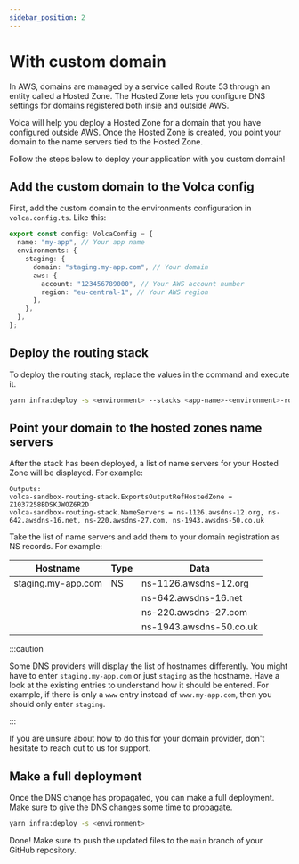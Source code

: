 ```yaml
---
sidebar_position: 2
---
```


# With custom domain

In AWS, domains are managed by a service called Route 53 through an entity called a Hosted Zone. The Hosted Zone lets you configure DNS settings for domains registered both insie and outside AWS.

Volca will help you deploy a Hosted Zone for a domain that you have configured outside AWS. Once the Hosted Zone is created, you point your domain to the name servers tied to the Hosted Zone.

Follow the steps below to deploy your application with you custom domain!

## Add the custom domain to the Volca config

First, add the custom domain to the environments configuration in `volca.config.ts`. Like this:

```ts title="volca.config.ts"
export const config: VolcaConfig = {
  name: "my-app", // Your app name
  environments: {
    staging: {
      domain: "staging.my-app.com", // Your domain
      aws: {
        account: "123456789000", // Your AWS account number
        region: "eu-central-1", // Your AWS region
      },
    },
  },
};
```

## Deploy the routing stack

To deploy the routing stack, replace the values in the command and execute it.

```sh
yarn infra:deploy -s <environment> --stacks <app-name>-<environment>-routing-stack
```

## Point your domain to the hosted zones name servers

After the stack has been deployed, a list of name servers for your Hosted Zone will be displayed. For example:

```
Outputs:
volca-sandbox-routing-stack.ExportsOutputRefHostedZone = Z1037258BDSKJWOZ6R2D
volca-sandbox-routing-stack.NameServers = ns-1126.awsdns-12.org, ns-642.awsdns-16.net, ns-220.awsdns-27.com, ns-1943.awsdns-50.co.uk
```

Take the list of name servers and add them to your domain registration as NS records. For example:

| Hostname           | Type | Data                    |
| ------------------ | ---- | ----------------------- |
| staging.my-app.com | NS   | ns-1126.awsdns-12.org   |
|                    |      | ns-642.awsdns-16.net    |
|                    |      | ns-220.awsdns-27.com    |
|                    |      | ns-1943.awsdns-50.co.uk |


:::caution

Some DNS providers will display the list of hostnames differently. You might have to enter `staging.my-app.com` or just `staging` as the hostname. Have a look at the existing entries to understand how it should be entered. For example, if there is only a `www` entry instead of `www.my-app.com`, then you should only enter `staging`.

:::

If you are unsure about how to do this for your domain provider, don't hesitate to reach out to us for support.

## Make a full deployment

Once the DNS change has propagated, you can make a full deployment. Make sure to give the DNS changes some time to propagate.

```sh
yarn infra:deploy -s <environment>
```

Done! Make sure to push the updated files to the `main` branch of your GitHub repository.